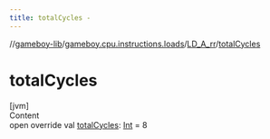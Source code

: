 ```yaml
---
title: totalCycles -
---
```

//[gameboy-lib](../../index.md)/[gameboy.cpu.instructions.loads](../index.md)/[LD_A_rr](index.md)/[totalCycles](total-cycles.md)



# totalCycles  
[jvm]  
Content  
open override val [totalCycles](total-cycles.md): [Int](https://kotlinlang.org/api/latest/jvm/stdlib/kotlin/-int/index.html) = 8  



